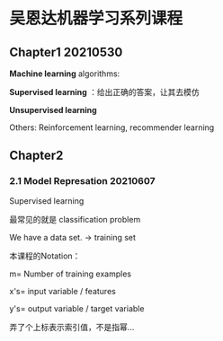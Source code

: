 # 吴恩达机器学习系列课程

## Chapter1 20210530

**Machine learning** algorithms:

**Supervised learning** ：给出正确的答案，让其去模仿

**Unsupervised learning**

Others: Reinforcement learning, recommender learning



## Chapter2 

### 2.1 Model Represation 20210607

Supervised learning

最常见的就是 classification problem

We have a data set. -> training set

本课程的Notation：

 m= Number of training examples

 x's= input variable / features

 y's= output variable / target variable

弄了个上标表示索引值，不是指幂...

